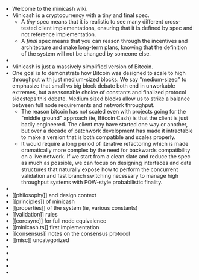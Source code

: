 - Welcome to the minicash wiki.
- Minicash is a cryptocurrency with a tiny and final spec.
	- A *tiny* spec means that it is realistic to see many different cross-tested client implementations, ensuring that it is defined by spec and not reference implementation.
	- A *final* spec means that you can reason through the incentives and architecture and make long-term plans, knowing that the definition of the system will not be changed by someone else.
-
- Minicash is just a massively simplified version of Bitcoin.
- One goal is to demonstrate how Bitcoin was designed to scale to high throughput with just medium-sized blocks. We say "medium-sized" to emphasize that small vs big block debate both end in unworkable extremes, but a reasonable choice of constants and finalized protocol sidesteps this debate. Medium sized blocks allow us to strike a balance between full node requirements and network throughput.
	- The reason bitcoin has not scaled even with projects going for the "middle ground" approach (ie, Bitcoin Cash) is that the client is just badly engineered. The client may have started one way or another, but over a decade of patchwork development has made it intractable to make a version that is both compatible and scales properly.
	- It would require a long period of iterative refactoring which is made dramatically more complex by the need for backwards compatibility on a live network. If we start from a clean slate and reduce the spec as much as possible, we can focus on designing interfaces and data structures that naturally expose how to perform the concurrent validation and fast branch switching necessary to manage high throughput systems with POW-style probabilistic finality.
-
- [[philosophy]] and design context
- [[principles]] of minicash
- [[properties]] of the system (ie, various constants)
- [[validation]] rules
- [[coresync]] for full node equivalence
- [[minicash.ts]] first implementation
- [[consensus]] notes on the consensus protocol
- [[misc]] uncategorized
-
-
-
-
-